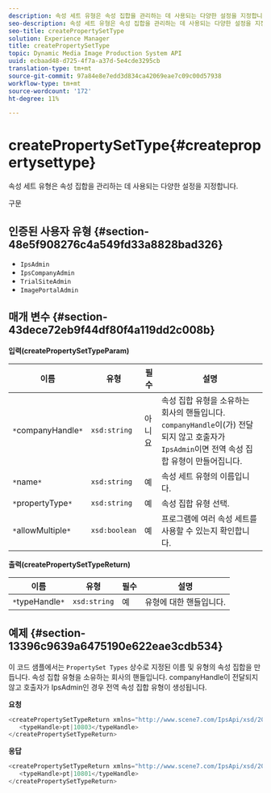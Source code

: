 ```yaml
---
description: 속성 세트 유형은 속성 집합을 관리하는 데 사용되는 다양한 설정을 지정합니다.
seo-description: 속성 세트 유형은 속성 집합을 관리하는 데 사용되는 다양한 설정을 지정합니다.
seo-title: createPropertySetType
solution: Experience Manager
title: createPropertySetType
topic: Dynamic Media Image Production System API
uuid: ecbaad48-d725-4f7a-a37d-5e4cde3295cb
translation-type: tm+mt
source-git-commit: 97a84e8e7edd3d834ca42069eae7c09c00d57938
workflow-type: tm+mt
source-wordcount: '172'
ht-degree: 11%

---
```



# createPropertySetType{#createpropertysettype}

속성 세트 유형은 속성 집합을 관리하는 데 사용되는 다양한 설정을 지정합니다.

구문

## 인증된 사용자 유형 {#section-48e5f908276c4a549fd33a8828bad326}

* `IpsAdmin`
* `IpsCompanyAdmin`
* `TrialSiteAdmin`
* `ImagePortalAdmin`

## 매개 변수 {#section-43dece72eb9f44df80f4a119dd2c008b}

**입력(createPropertySetTypeParam)**

| 이름 | 유형 | 필수 | 설명 |
|---|---|---|---|
| `*`companyHandle`*` | `xsd:string` | 아니요 | 속성 집합 유형을 소유하는 회사의 핸들입니다. `companyHandle`이(가) 전달되지 않고 호출자가 `IpsAdmin`이면 전역 속성 집합 유형이 만들어집니다. |
| `*`name`*` | `xsd:string` | 예 | 속성 세트 유형의 이름입니다. |
| `*`propertyType`*` | `xsd:string` | 예 | 속성 집합 유형 선택. |
| `*`allowMultiple`*` | `xsd:boolean` | 예 | 프로그램에 여러 속성 세트를 사용할 수 있는지 확인합니다. |

**출력(createPropertySetTypeReturn)**

| 이름 | 유형 | 필수 | 설명 |
|---|---|---|---|
| `*`typeHandle`*` | `xsd:string` | 예 | 유형에 대한 핸들입니다. |

## 예제 {#section-13396c9639a6475190e622eae3cdb534}

이 코드 샘플에서는 `PropertySet Types` 상수로 지정된 이름 및 유형의 속성 집합을 만듭니다. 속성 집합 유형을 소유하는 회사의 핸들입니다. companyHandle이 전달되지 않고 호출자가 IpsAdmin인 경우 전역 속성 집합 유형이 생성됩니다.

**요청**

```java
<createPropertySetTypeReturn xmlns="http://www.scene7.com/IpsApi/xsd/2008-01-15">
   <typeHandle>pt|10803</typeHandle>
</createPropertySetTypeReturn>
```

**응답**

```java
<createPropertySetTypeReturn xmlns="http://www.scene7.com/IpsApi/xsd/2008-01-15">
   <typeHandle>pt|10801</typeHandle>
</createPropertySetTypeReturn>
```

